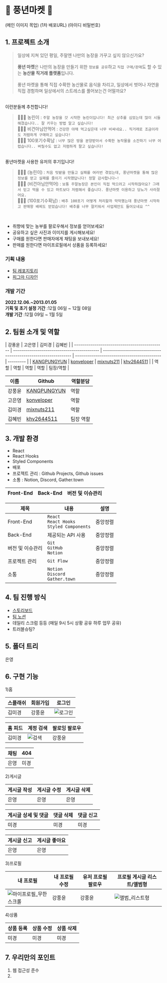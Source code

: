 # 🥬 풍년마켓 🥬

(메인 이미지 목업)
(1차 배포URL)
(아이디 비밀번호)

## 1. 프로젝트 소개
> 일상에 지쳐 있던 평일, 주말엔 나만의 농장을 가꾸고 싶지 않으신가요? <br><br>
> **풍년 마켓**은 나만의 농장을 만들기 위한 `정보를 공유`하고 `직접 구매/판매`도 할 수 있는 **농산물 직거래 플랫폼**입니다. <br><br>
풍년 마켓을 통해 직접 수확한 농산물로 음식을 차리고, 일상에서 벗어나 자연을 직접 경험하며 일상에서의 스트레스를 풀어보는건 어떨까요? 

<br>
이런분들께 추천합니다!
<br>

> 💁🏻‍♀️ 농린이 : `주말 농장을 갓 시작한 농린이입니다! 최근 상추를 심었는데 많이 시들해졌습니다.. 잘 키우는 방법 알고 싶습니다!`<br> 
> 🙅🏻‍♀️ 비건아님안먹어 : `건강한 야채 먹고싶은데 너무 비싸네요.. 직거래로 조금이라도 저렴하게 구매하고 싶습니다!` <br> 
> 🤦🏻‍♂️ 100포기수확남 : `너무 많은 땅을 분양받아서 수확한 농작물을 소잔하기 너무 어렵습니다.. 버릴수도 없고 저렴하게 팔고 싶습니다!` <br> 

<br>
풍년마켓을 사용한 유저의 후기입니다!
<br>

> 💁🏻‍♀️ (농린이) : `처음 텃밭을 만들고 실패를 여러번 겪었는데, 풍년마켓을 통해 많은 정보를 얻고 실패를 줄이기 시작했답니다! 정말 감사합니다~!`<br> 
> 🙅🏻‍♀️ (비건아님안먹어) : `보통 주말농장은 본인이 직접 먹으려고 시작하잖아요? 그래서 믿고 먹을 수 있고 마트보다 저렴해서 좋습니다. 풍년마켓 이용하고 당뇨가 사라졌어요.`<br> 
> 🤦🏻‍♂️ (100포기수확남) : `배추 100포기 어떻게 처리할까 막막했는데 풍년마켓 시작하고 판매왕 배찌도 얻었습니다! 배추를 너무 잘키워서 사업제안도 들어오네요 ^^` <br> 
<br>

- 취향에 맞는 농부를 팔로우해서 정보를 얻어보세요!
- 공유하고 싶은 사진과 이미지를 게시해보세요!
- 구매를 원한다면 판매자에게 채팅을 보내보세요!
- 판매를 원한다면 마이프로필에서 상품을 등록하세요!

### 기획 내용

- [팀 레포지토리](https://github.com/One-Hundred-Trials/Good-Harvest-Market)
- [피그마 디자인](https://www.figma.com/file/UXU8HvZ5UlHXZowSmleykQ/풍년마켓-프로젝트?node-id=39%3A1814&t=UY0QgJPca3EDHS1C-0)

### 개발 기간

**2022.12.06.~2013.01.05** <br>
**기획 및 초기 설정 기간** :12월 06일 ~ 12월 08일 <br>
**개발 기간** :12월 09일 ~ 1월 5일

## 2. 팀원 소개 및 역할

| 강풍윤                                        | 고은영                                      | 김미경                                                         | 김혜빈                                      |
| --------------------------------------------- | ------------------------------------------- | -------------------------------------------------------------- | ------------------------------------------- | --------- |
| [KANGPUNGYUN](https://github.com/KANGPUNGYUN) | [konveloper](https://github.com/konveloper) | [mixnuts211](https://github.com/https://github.com/mixnuts211) | [khv2644511](https://github.com/khv2644511) |
| 역할                                          | 역할                                        | 역할                                                           | 역할                                        | 팀장/역할 |

| 이름   | Github                                                         | 역할분담  |
| ------ | -------------------------------------------------------------- | --------- |
| 강풍윤 | [KANGPUNGYUN](https://github.com/KANGPUNGYUN)                  | 역할      |
| 고은영 | [konveloper](https://github.com/konveloper)                    | 역할      |
| 김미경 | [mixnuts211](https://github.com/https://github.com/mixnuts211) | 역할      |
| 김혜빈 | [khv2644511](https://github.com/khv2644511)                    | 팀장 역할 |

## 3. 개발 환경

- React
- React Hooks
- Styled Components
- 배포
- 프로젝트 관리 : Github Projects, Github issues
- 소통 : Notion, Discord, Gather.town

| Front-End | Back-End | 버전 및 이슈관리 |
| --------- | -------- | ---------------- |

| 제목             | 내용                                               | 설명     |
| ---------------- | -------------------------------------------------- | -------- |
| Front-End        | `React` <br> `React Hooks`<br> `Styled Components` | 중앙정렬 |
| Back-End         | 제공되는 API 사용                                  | 중앙정렬 |
| 버전 및 이슈관리 | `Git`<br>`GitHub`<br>`Notion`                      | 중앙정렬 |
| 프로젝트 관리    | `Git Flow`                                         | 중앙정렬 |
| 소통             | `Notion`<br> `Discord`<br> `Gather.town`           | 중앙정렬 |

## 4. 팀 진행 방식

- [스토리보드](https://docs.google.com/presentation/d/116gDaqxT54dJkbdScNC5L8VTw5T9Cw9Gru9ccTSo6NA/edit?usp=sharing)
- [팀 노션](https://likelion.notion.site/10-82e5f971b6e044eeae44442d0cf8ebe2)
- 데일리 스크럼 등등 (매일 9시 5시 상황 공유 하루 업무 공유)
- 트러블슈팅?

## 5. 폴더 트리

은영

## 6. 구현 기능

1)홈

| 스플래쉬 | 회원가입 | 로그인 |
| -------- | -------- | ------ |
| 김미경   | 강풍윤   | ![로그인](https://user-images.githubusercontent.com/38063033/210292400-cdc733ca-47d3-43b5-af52-04fda91359d1.gif) |

| 홈 피드 | 계정 검색 | 팔로잉 팔로우 |
| ------- | --------- | ------------- |
| 김미경  | ![검색](https://user-images.githubusercontent.com/38063033/210292925-74ee0b03-6f99-43c1-aa4b-d542d52c3fb9.gif)    | 강풍윤        |

| 채팅 | 404  |
| ---- | ---- |
| 은영 | 미경 |

2)게시글

| 게시글 작성 | 게시글 수정 | 게시글 삭제 |
| ----------- | ----------- | ----------- |
| 은영        | 은영        | 은영        |

| 게시글 상세 및 댓글 | 댓글 삭제 | 댓글 신고 |
| ------------------- | --------- | --------- |
| 미경                | 미경      | 미경      |

| 게시글 신고 | 게시글 좋아요 |
| ----------- | ------------- |
| 은영        | 은영          |

3)프로필

| 내 프로필 | 내 프로필 수정 | 유저 프로필 팔로우 | 프로필 게시글 리스트/앨범형 | 
| --------- | -------------- | ------------------ | ------------------ |
| ![마이프로필_무한스크롤](https://user-images.githubusercontent.com/38063033/210297557-ad93b270-9860-4cf2-9ba1-c58f9834c36e.gif)    | 강풍윤         | 강풍윤             |![앨범_리스트형](https://user-images.githubusercontent.com/38063033/210297783-c5e23cf1-a5f5-4811-8223-ec38a23b95b8.gif) |

4)상품

| 상품 등록 | 상품 수정 | 상품 삭제 |
| --------- | --------- | --------- |
| 미경      | 미경      | 미경      |

## 7. 우리만의 포인트

1. 웹 접근성 준수
2.
